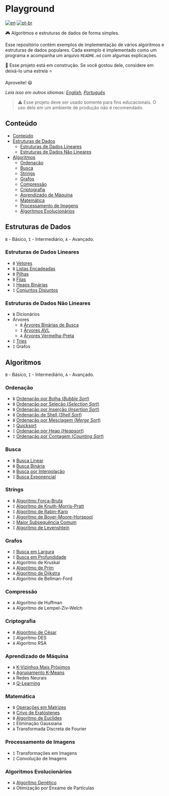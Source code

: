 # Playground

[![en](https://img.shields.io/badge/lang-en-red.svg)](./README.md) [![pt-br](https://img.shields.io/badge/lang-pt--br-green.svg)](README.pt-br.md)

:video_game: Algoritmos e estruturas de dados de forma simples.

Esse repositório contém exemplos de implementação de vários algoritmos e
estruturas de dados populares. Cada exemplo é implementado como um programa e
acompanha um arquivo `README.md` com algumas explicações.

:hammer: Esse projeto está em construção. Se você gostou dele, considere em
deixá-lo uma estrela :star:

Aproveite! :smiley:

_Leia isso em outros idiomas: [English](README.md), [Português](README.pt-br.md)_

> ⚠️ Esse projeto deve ser usado somente para fins educacionais. O uso dele em
um ambiente de produção não é recomendado.

## Conteúdo

- [Conteúdo](#conteúdo)
- [Estruturas de Dados](#estruturas-de-dados)
  - [Estruturas de Dados Lineares](#estruturas-de-dados-lineares)
  - [Estruturas de Dados Não Lineares](#estruturas-de-dados-não-lineares)
- [Algoritmos](#algoritmos)
  - [Ordenação](#ordenação)
  - [Busca](#busca)
  - [Strings](#strings)
  - [Grafos](#grafos)
  - [Compressão](#compressão)
  - [Criptografia](#criptografia)
  - [Aprendizado de Máquina](#aprendizado-de-máquina)
  - [Matemática](#matemática)
  - [Processamento de Imagens](#processamento-de-imagens)
  - [Algoritmos Evolucionários](#algoritmos-evolucionários)

## Estruturas de Dados

`B` - Básico, `I` - Intermediário, `A` - Avançado.

### Estruturas de Dados Lineares

- `B` [Vetores](data-structures/vector/)
- `B` [Listas Encadeadas](data-structures/list/)
- `B` [Pilhas](data-structures/stack/)
- `B` [Filas](data-structures/queue/)
- `I` [Heaps Binárias](data-structures/binary-heap/)
- `I` [Conjuntos Disjuntos](data-structures/disjoint-set/)

### Estruturas de Dados Não Lineares

- `B` Dicionários
- Árvores
    - `B` [Árvores Binárias de Busca](data-structures/binary-search-tree/)
    - `I` [Árvores AVL](data-structures/avl-tree/)
    - `A` [Árvores Vermelha-Preta](data-structures/red-black-tree/)
- `I` [Tries](data-structures/trie/)
- `I` Grafos

## Algoritmos

`B` - Básico, `I` - Intermediário, `A` - Avançado.

### Ordenação

- `B` [Ordenação por Bolha (_Bubble Sort_)](sorting/bubble-sort/README.pt-br.md)
- `B` [Ordenação por Seleção (_Selection Sort_)](sorting/selection-sort/README.pt-br.md)
- `B` [Ordenação por Inserção (_Insertion Sort_)](sorting/insertion-sort/README.pt-br.md)
- `B` [Ordenação de Shell (_Shell Sort_)](sorting/shell-sort/README.pt-br.md)
- `B` [Ordenação por Mesclagem (_Merge Sort_)](sorting/merge-sort/README.pt-br.md)
- `I` [Quicksort](sorting/quicksort/README.pt-br.md)
- `I` [Ordenação por Heap (_Heapsort_)](sorting/heapsort/README.pt-br.md)
- `I` [Ordenação por Contagem (_Counting Sort_)](sorting/bubble-sort/README.pt-br.md)

### Busca

- `B` [Busca Linear](searching/linear-search/README.pt-br.md)
- `B` [Busca Binária](searching/binary-search/README.pt-br.md)
- `B` [Busca por Interpolação](searching/interpolation-search/README.pt-br.md)
- `I` [Busca Exponencial](searching/exponential-search/README.pt-br.md)

### Strings

- `B` [Algoritmo Força-Bruta](string/search/brute-force/README.pt-br.md)
- `I` [Algoritmo de Knuth-Morris-Pratt](string/search/kmp/README.pt-br.md)
- `I` [Algoritmo de Rabin-Karp](string/search/rabin-karp/README.pt-br.md)
- `I` [Algoritmo de Boyer-Moore-Horspool](string/search/bmh/README.pt-br.md)
- `I` [Maior Subsequência Comum](string/lcs/README.pt-br.md)
- `I` [Algoritmo de Levenshtein](string/levenshtein/README.pt-br.md)

### Grafos

- `I` [Busca em Largura](graph/search/bfs/README.pt-br.md)
- `I` [Busca em Profundidade](graph/search/dfs/README.pt-br.md)
- `A` Algoritmo de Kruskal
- `A` [Algoritmo de Prim](/graph/spanning-tree/prim/README.pt-br.md)
- `A` [Algoritmo de Dijkstra](graph/search/dijkstra/README.pt-br.md)
- `A` Algoritmo de Bellman-Ford

### Compressão

- `A` Algoritmo de Huffman
- `A` Algoritmo de Lempel-Ziv-Welch

### Criptografia

- `B` [Algoritmo de César](cryptography/caesar-cipher/)
- `I` Algoritmo DES
- `A` Algoritmo RSA

### Aprendizado de Máquina

- `A` [K-Vizinhos Mais Próximos](machine-learning/knn/README.pt-br.md)
- `A` [Agrupamento K-Means](machine-learning/k-means/README.pt-br.md)
- `A` Redes Neurais
- `A` [Q-Learning](machine-learning/q-learning/README.pt-br.md)

### Matemática

- `B` [Operações em Matrizes](math/matrix/README.pt-br.md)
- `B` [Crivo de Eratóstenes](math/sieve-eratosthenes/README.pt-br.md)
- `B` [Algoritmo de Euclides](math/euclidean-algorithm/README.pt-br.md)
- `I` Eliminação Gaussiana
- `A` Transformada Discreta de Fourier

### Processamento de Imagens

- `I` Transformações em Imagens
- `I` Convolução de Imagens

### Algoritmos Evolucionários

- `A` [Algoritmo Genético](evolutionary-algorithms/genetic-algorithm/)
- `A` Otimização por Enxame de Partículas
